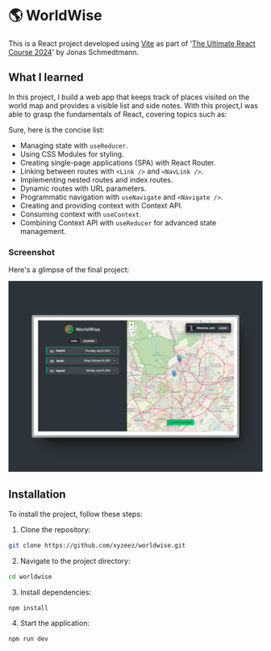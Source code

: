 # 🌎 WorldWise

This is a React project developed using [Vite](https://vitejs.dev/) as part of '[The Ultimate React Course 2024](https://www.udemy.com/course/the-ultimate-react-course/)' by Jonas Schmedtmann.

## What I learned

In this project, I build a web app that keeps track of places visited on the world map and provides a visible list and side notes. With this project,I was able to grasp the fundamentals of React, covering topics such as:

Sure, here is the concise list:

- Managing state with `useReducer`.
- Using CSS Modules for styling.
- Creating single-page applications (SPA) with React Router.
- Linking between routes with `<Link />` and `<NavLink />`.
- Implementing nested routes and index routes.
- Dynamic routes with URL parameters.
- Programmatic navigation with `useNavigate` and `<Navigate />`.
- Creating and providing context with Context API.
- Consuming context with `useContext`.
- Combining Context API with `useReducer` for advanced state management.

### Screenshot

Here's a glimpse of the final project:

![](./public/screenshot.png)

## Installation

To install the project, follow these steps:

1. Clone the repository:

```bash
git clone https://github.com/xyzeez/worldwise.git
```

2. Navigate to the project directory:

```bash
cd worldwise
```

3. Install dependencies:

```bash
npm install
```

4. Start the application:

```bash
npm run dev
```
